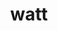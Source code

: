 ---
category: 4-letters
denotation: null
name: watt
reference_link: https://www.etymonline.com/word/watt
root_language: null
root_name: null
title: watt
type: free
word_sums:
- respelling: watt
  sum: 'Watt + '
---